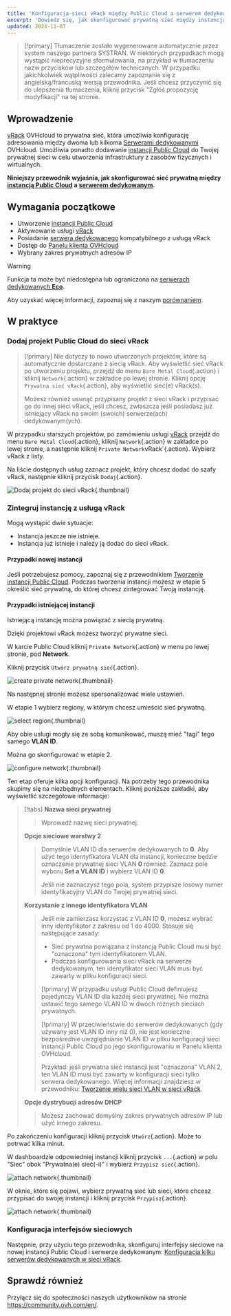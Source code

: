 ```yaml
---
title: 'Konfiguracja sieci vRack między Public Cloud a serwerem dedykowanym'
excerpt: 'Dowiedz się, jak skonfigurować prywatną sieć między instancją Public Cloud a serwerem dedykowanym'
updated: 2024-11-07
---
```


> [!primary]
> Tłumaczenie zostało wygenerowane automatycznie przez system naszego partnera SYSTRAN. W niektórych przypadkach mogą wystąpić nieprecyzyjne sformułowania, na przykład w tłumaczeniu nazw przycisków lub szczegółów technicznych. W przypadku jakichkolwiek wątpliwości zalecamy zapoznanie się z angielską/francuską wersją przewodnika. Jeśli chcesz przyczynić się do ulepszenia tłumaczenia, kliknij przycisk "Zgłóś propozycję modyfikacji" na tej stronie.
>

## Wprowadzenie

[vRack](/links/network/vrack) OVHcloud to prywatna sieć, która umożliwia konfigurację adresowania między dwoma lub kilkoma [Serwerami dedykowanymi](/links/bare-metal/bare-metal) OVHcloud. Umożliwia ponadto dodawanie [instancji Public Cloud](https://www.ovhcloud.com/pl/public-cloud/) do Twojej prywatnej sieci w celu utworzenia infrastruktury z zasobów fizycznych i wirtualnych.

**Niniejszy przewodnik wyjaśnia, jak skonfigurować sieć prywatną między [instancją Public Cloud](/pages/public_cloud/compute/public-cloud-first-steps) a [serwerem dedykowanym](/links/bare-metal/bare-metal).**

## Wymagania początkowe

* Utworzenie [instancji Public Cloud](/pages/public_cloud/compute/public-cloud-first-steps)
* Aktywowanie usługi [vRack](/links/network/vrack)
* Posiadanie [serwera dedykowanego](/links/bare-metal/bare-metal) kompatybilnego z usługą vRack
* Dostęp do [Panelu klienta OVHcloud](/links/manager)
* Wybrany zakres prywatnych adresów IP

> [!warning]
> Funkcja ta może być niedostępna lub ograniczona na [serwerach dedykowanych **Eco**](https://eco.ovhcloud.com/pl/about/).
>
> Aby uzyskać więcej informacji, zapoznaj się z naszym [porównaniem](https://eco.ovhcloud.com/pl/compare/).


## W praktyce

### Dodaj projekt Public Cloud do sieci vRack

> [!primary]
> Nie dotyczy to nowo utworzonych projektów, które są automatycznie dostarczane z siecią vRack. Aby wyświetlić sieć vRack po utworzeniu projektu, przejdź do menu `Bare Metal Cloud`{.action} i kliknij `Network`{.action} w zakładce po lewej stronie. Kliknij opcję `Prywatna sieć vRack`{.action}, aby wyświetlić sieć(e) vRack(s).
>
> Możesz również usunąć przypisany projekt z sieci vRack i przypisać go do innej sieci vRack, jeśli chcesz, zwłaszcza jeśli posiadasz już istniejący vRack na swoim (swoich) serwerze(ach) dedykowanym(ych).

W przypadku starszych projektów, po zamówieniu usługi [vRack](/links/network/vrack) przejdź do menu `Bare Metal Cloud`{.action}, kliknij `Network`{.action} w zakładce po lewej stronie, a następnie kliknij `Private Network`vRack`{.action}. Wybierz vRack z listy.

Na liście dostępnych usług zaznacz projekt, który chcesz dodać do szafy vRack, następnie kliknij przycisk `Dodaj`{.action}.

![Dodaj projekt do sieci vRack](images/addprojectvrack.png){.thumbnail}

### Zintegruj instancję z usługą vRack

Mogą wystąpić dwie sytuacje:

- Instancja jeszcze nie istnieje.
- Instancja już istnieje i należy ją dodać do sieci vRack.

#### Przypadki nowej instancji

Jeśli potrzebujesz pomocy, zapoznaj się z przewodnikiem [Tworzenie instancji Public Cloud](/pages/public_cloud/compute/public-cloud-first-steps). Podczas tworzenia instancji możesz w etapie 5 określić sieć prywatną, do której chcesz zintegrować Twoją instancję.

#### Przypadki istniejącej instancji

Istniejącą instancję można powiązać z siecią prywatną.

Dzięki projektowi vRack możesz tworzyć prywatne sieci.

W karcie Public Cloud kliknij `Private Network`{.action} w menu po lewej stronie, pod **Network**.

Kliknij przycisk `Utwórz prywatną sieć`{.action}.

![create private network](images/vrack2022-03.png){.thumbnail}

Na następnej stronie możesz spersonalizować wiele ustawień.

W etapie 1 wybierz regiony, w którym chcesz umieścić sieć prywatną.

![select region](images/vrack2024-01.png){.thumbnail}

Aby obie usługi mogły się ze sobą komunikować, muszą mieć "tagi" tego samego **VLAN ID**.

Można go skonfigurować w etapie 2.

![configure network](images/configure_private_network.png){.thumbnail}

Ten etap oferuje kilka opcji konfiguracji. Na potrzeby tego przewodnika skupimy się na niezbędnych elementach. Kliknij poniższe zakładki, aby wyświetlić szczegółowe informacje:

> [!tabs]
> **Nazwa sieci prywatnej**
>>
>> Wprowadź nazwę sieci prywatnej.<br>
>>
> **Opcje sieciowe warstwy 2**
>>
>> Domyślnie VLAN ID dla serwerów dedykowanych to **0**. Aby użyć tego identyfikatora VLAN dla instancji, konieczne będzie oznaczenie prywatnej sieci VLAN **0** również.
>> Zaznacz pole wyboru **Set a VLAN ID** i wybierz VLAN ID **0**.
>>
>> Jeśli nie zaznaczysz tego pola, system przypisze losowy numer identyfikacyjny VLAN do Twojej prywatnej sieci.
>>
> **Korzystanie z innego identyfikatora VLAN**
>>
>> Jeśli nie zamierzasz korzystać z VLAN ID **0**, możesz wybrać inny identyfikator z zakresu od 1 do 4000. Stosuje się następujące zasady:
>>
>> - Sieć prywatna powiązana z instancją Public Cloud musi być "oznaczona" tym identyfikatorem VLAN.
>> - Podczas konfigurowania sieci vRack na serwerze dedykowanym, ten identyfikator sieci VLAN musi być zawarty w pliku konfiguracji sieci.
>>
>> [!primary]
>> W przypadku usługi Public Cloud definiujesz pojedynczy VLAN ID dla każdej sieci prywatnej. Nie można ustawić tego samego VLAN ID w dwóch różnych sieciach prywatnych.
>>
>> [!primary]
>> W przeciwieństwie do serwerów dedykowanych (gdy używany jest VLAN ID inny niż 0), nie jest konieczne bezpośrednie uwzględnianie VLAN ID w pliku konfiguracji sieci instancji Public Cloud po jego skonfigurowaniu w Panelu klienta OVHcloud.
>>
>> Przykład: jeśli prywatna sieć instancji jest "oznaczona" VLAN 2, ten VLAN ID musi być zawarty w konfiguracji sieci tylko serwera dedykowanego. Więcej informacji znajdziesz w przewodniku: [Tworzenie wielu sieci VLAN w sieci vRack](/pages/bare_metal_cloud/dedicated_servers/creating-multiple-vlan-in-a-vrack).<br>
>>
> **Opcje dystrybucji adresów DHCP**
>>
>> Możesz zachować domyślny zakres prywatnych adresów IP lub użyć innego zakresu.
>>

Po zakończeniu konfiguracji kliknij przycisk `Utwórz`{.action}. Może to potrwać kilka minut.

W dashboardzie odpowiedniej instancji kliknij przycisk `...`{.action} w polu "Siec" obok "Prywatna(e) sieć(-i)" i wybierz `Przypisz sieć`{.action}.

![attach network](images/vrack2021-01.png){.thumbnail}

W oknie, które się pojawi, wybierz prywatną sieć lub sieci, które chcesz przypisać do swojej instancji i kliknij przycisk `Przypisz`{.action}.

![attach network](images/attach_network.png){.thumbnail}

### Konfiguracja interfejsów sieciowych

Następnie, przy użyciu tego przewodnika, skonfiguruj interfejsy sieciowe na nowej instancji Public Cloud i serwerze dedykowanym: [Konfiguracja kilku serwerów dedykowanych w sieci vRack](/pages/bare_metal_cloud/dedicated_servers/vrack_configuing_on_dedicated_server).

## Sprawdź również

Przyłącz się do społeczności naszych użytkowników na stronie <https://community.ovh.com/en/>.
